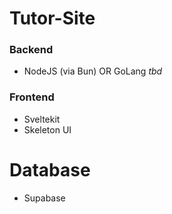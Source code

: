 # Tutor-Site


### Backend
- NodeJS (via Bun) OR GoLang *tbd*

### Frontend
- Sveltekit
- Skeleton UI

# Database
- Supabase